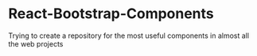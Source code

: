 # React-Bootstrap-Components
Trying to create a repository for the most useful components in almost all the web projects
